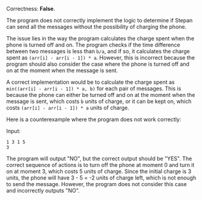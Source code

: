 Correctness: **False**.

The program does not correctly implement the logic to determine if Stepan can send all the messages without the possibility of charging the phone. 

The issue lies in the way the program calculates the charge spent when the phone is turned off and on. The program checks if the time difference between two messages is less than `b/a`, and if so, it calculates the charge spent as `(arr[i] - arr[i - 1]) * a`. However, this is incorrect because the program should also consider the case where the phone is turned off and on at the moment when the message is sent.

A correct implementation would be to calculate the charge spent as `min((arr[i] - arr[i - 1]) * a, b)` for each pair of messages. This is because the phone can either be turned off and on at the moment when the message is sent, which costs `b` units of charge, or it can be kept on, which costs `(arr[i] - arr[i - 1]) * a` units of charge.

Here is a counterexample where the program does not work correctly:

Input:

    1 3 1 5
    3

The program will output "NO", but the correct output should be "YES". The correct sequence of actions is to turn off the phone at moment 0 and turn it on at moment 3, which costs 5 units of charge. Since the initial charge is 3 units, the phone will have 3 - 5 = -2 units of charge left, which is not enough to send the message. However, the program does not consider this case and incorrectly outputs "NO".